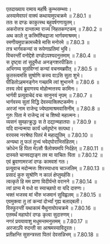 

  
एतदाख्याय रामाय महर्षिः कुम्भसम्भवः।  
अस्यामेवापरं वाक्यं कथायामुपचक्रमे ॥ 7.80.1 ॥   
ततः स दण्डः काकुत्स्थ बहुवर्षगणायुतम्।  
अकरोत्तत्र दान्तात्मा राज्यं निहतकण्टकम् ॥ 7.80.2 ॥   
अथ काले तु कस्मिंश्चिद्राजा भार्गवमाश्रमम्।  
रमणीयमुपाक्रामच्चैत्रे मासि मनोरमे ॥ 7.80.3 ॥   
तत्र भार्गवकन्यां स रूपेणाप्रतिमां भुवि।  
विचरन्तीं वनोद्देशे दण्डोऽपश्यदनुत्तमाम् ॥ 7.80.4 ॥   
स दृष्ट्वा तां सुदुर्मेधा अनङ्गशरपीडितः।  
अभिगम्य सुसंविग्नां कन्यां वचनमब्रवीत् ॥ 7.80.5 ॥   
कुतस्त्वमसि सुश्रोणि कस्य वाऽसि सुता शुभे।  
पीडितोऽहमनङ्गेन गच्छामि त्वां शुभानने ॥ 7.80.6 ॥   
तस्य त्वेवं ब्रुवाणस्य मोहोन्मत्तस्य कामिनः।  
भार्गवी प्रत्युवाचेदं वचः सानुनयं नृपम् ॥ 7.80.7 ॥   
भार्गवस्य सुतां विद्धि देवस्याक्लिष्टकर्मणः।  
अरजां नाम राजेन्द्र ज्येष्ठामाश्रमवासिनीम् ॥ 7.80.8 ॥   
गुरुः पिता मे राजेन्द्र त्वं च शिष्यो महात्मनः।  
व्यसनं सुमहत्क्रुद्धः स ते दद्यान्महातपाः ॥ 7.80.9 ॥   
यदि वान्यन्मया कार्यं धर्मदृष्टेन सत्पथा।  
वरयस्व नरश्रेष्ठ पितरं मे महाद्युतिम् ॥ 7.80.10 ॥   
अन्यथा तु फलं तुभ्यं भवेद्घोराभिसंहितम्।  
क्रोधेन हि पिता मेऽसौ त्रैलोक्यमपि निर्दहेत् ॥ 7.80.11 ॥   
दास्यते चानवद्याङ्ग तव मा याचितः पिता ॥ 7.80.12 ॥   
एवं ब्रुवाणामरजां दण्डः कामवशं गतः।  
प्रत्युवाच मदोन्मत्तः शिरस्याधाय चाञ्जलिम् ॥ 7.80.13 ॥   
प्रसादं कुरु सुश्रोणि न कालं क्षेप्तुमर्हसि।  
त्वत्कृते हि मम प्राणा विदीर्यन्ते वरानने ॥ 7.80.14 ॥   
त्वां प्राप्य मे वधो वा स्याच्छापो वा यदि दारुणः।  
भक्तं भजस्व मां भीरु भजमानं सुविह्वलम् ॥ 7.80.15 ॥   
एवमुक्त्वा तु तां कन्यां दोर्भ्यां गृह्य बलाद्बली।  
विस्फुरन्तीं यथाकामं मैथुनायोपचक्रमे ॥ 7.80.16 ॥   
एतमर्थं महाघोरं दण्डः कृत्वा सुदारुणम्।  
नगरं प्रययावाशु मधुमन्तमनुत्तमम् ॥ 7.80.17 ॥   
अरजाऽपि रुदन्ती सा आश्रमस्याविदूरतः।  
प्रतीक्षन्ति सुसन्त्रस्ता पितरं देवसन्निभम् ॥ 7.80.18 ॥   
